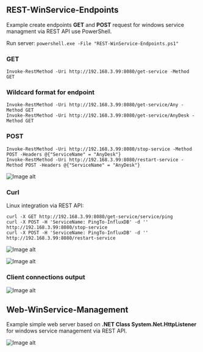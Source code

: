 ## REST-WinService-Endpoints

Example create endpoints **GET** and **POST** request for windows service managment via REST API use PowerShell.

Run server: `powershell.exe -File "REST-WinService-Endpoints.ps1"`

### GET

`Invoke-RestMethod -Uri http://192.168.3.99:8080/get-service -Method GET`

### Wildcard format for endpoint

`Invoke-RestMethod -Uri http://192.168.3.99:8080/get-service/Any -Method GET` \
`Invoke-RestMethod -Uri http://192.168.3.99:8080/get-service/AnyDesk -Method GET`

### POST

`Invoke-RestMethod -Uri http://192.168.3.99:8080/stop-service -Method POST -Headers @{"ServiceName" = "AnyDesk"}` \
`Invoke-RestMethod -Uri http://192.168.3.99:8080/restart-service -Method POST -Headers @{"ServiceName" = "AnyDesk"}`

![Image alt](https://github.com/Lifailon/WinAPI/blob/rsa/Screen/REST-WinService-Endpoints.jpg)

### Curl

Linux integration via REST API:

`curl -X GET http://192.168.3.99:8080/get-service/service/ping` \
`curl -X POST -H 'ServiceName: PingTo-InfluxDB' -d '' http://192.168.3.99:8080/stop-service` \
`curl -X POST -H 'ServiceName: PingTo-InfluxDB' -d '' http://192.168.3.99:8080/restart-service`

![Image alt](https://github.com/Lifailon/WinAPI/blob/rsa/Screen/REST-Curl.jpg)

![Image alt](https://github.com/Lifailon/WinAPI/blob/rsa/Screen/Wireshark-Show.jpg)

### Client connections output

![Image alt](https://github.com/Lifailon/WinAPI/blob/rsa/Screen/REST-Connections.jpg)

## Web-WinService-Management

Example simple web server based on **.NET Class System.Net.HttpListener** for windows service management via REST API.

![Image alt](https://github.com/Lifailon/WinAPI/blob/rsa/Screen/Web-WinService-Management.jpg)
